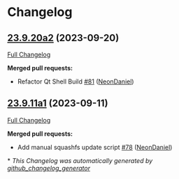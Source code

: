 # Changelog

## [23.9.20a2](https://github.com/NeonGeckoCom/neon_debos/tree/23.9.20a2) (2023-09-20)

[Full Changelog](https://github.com/NeonGeckoCom/neon_debos/compare/23.9.11a1...23.9.20a2)

**Merged pull requests:**

- Refactor Qt Shell Build [\#81](https://github.com/NeonGeckoCom/neon_debos/pull/81) ([NeonDaniel](https://github.com/NeonDaniel))

## [23.9.11a1](https://github.com/NeonGeckoCom/neon_debos/tree/23.9.11a1) (2023-09-11)

[Full Changelog](https://github.com/NeonGeckoCom/neon_debos/compare/23.9.7...23.9.11a1)

**Merged pull requests:**

- Add manual squashfs update script [\#78](https://github.com/NeonGeckoCom/neon_debos/pull/78) ([NeonDaniel](https://github.com/NeonDaniel))



\* *This Changelog was automatically generated by [github_changelog_generator](https://github.com/github-changelog-generator/github-changelog-generator)*
